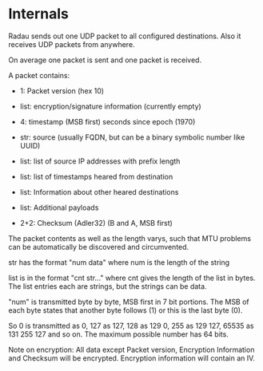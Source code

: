 Internals
=========

Radau sends out one UDP packet to all configured destinations.  Also it receives UDP packets from anywhere.

On average one packet is sent and one packet is received.

A packet contains:

- 1: Packet version (hex 10)

- list: encryption/signature information (currently empty)

- 4: timestamp (MSB first) seconds since epoch (1970)

- str: source (usually FQDN, but can be a binary symbolic number like UUID)

- list: list of source IP addresses with prefix length

- list: list of timestamps heared from destination

- list: Information about other heared destinations

- list: Additional payloads

- 2+2: Checksum (Adler32) (B and A, MSB first)

The packet contents as well as the length varys, such that MTU problems can be automatically be discovered and circumvented.

str has the format "num data" where num is the length of the string

list is in the format "cnt str..." where cnt gives the length of the list in bytes.  The list entries each are strings, but the strings can be data.

"num" is transmitted byte by byte, MSB first in 7 bit portions.  The MSB of each byte states that another byte follows (1) or this is the last byte (0).

So 0 is transmitted as 0, 127 as 127, 128 as 129 0, 255 as 129 127, 65535 as 131 255 127 and so on.  The maximum possible number has 64 bits.

Note on encryption:  All data except Packet version, Encryption Information and Checksum will be encrypted.  Encryption information will contain an IV.
